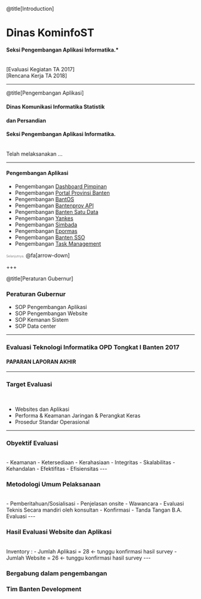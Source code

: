 @title[Introduction]

# Dinas <span class="gold">KominfoST</span>

#### Seksi Pengembangan Aplikasi Informatika.*
<br>
<div class="byline front">[Evaluasi Kegiatan TA 2017]</div>
<div class="byline front">[Rencana Kerja TA 2018]</div>

---

@title[Pengembangan Aplikasi]

#### Dinas Komunikasi <span class="gold">Informatika</span> Statistik
#### dan Persandian
#### Seksi Pengembangan Aplikasi Informatika.
<br>
<span class="aside">Telah melaksanakan ...</span>

---
#### Pengembangan Aplikasi
- Pengembangan [Dashboard Pimpinan](http://dashboard-01.dev.bantenprov.go.id/)
- Pengembangan [Portal Provinsi Banten](http://portal-01.dev.bantenprov.go.id/)
- Pengembangan [BantOS](http://linux.dev.bantenprov.go.id/)
- Pengembangan [Bantenprov API](http://api-01.dev.bantenprov.go.id/)
- Pengembangan [Banten Satu Data](http://satudata-01.dev.bantenprov.go.id/)
- Pengembangan [Yankes](http://yankes-01.dev.bantenprov.go.id/)
- Pengembangan [Simbada](http://simbada-01.dev.bantenprov.go.id/)
- Pengembangan [Epormas](http://epormas-01.dev.bantenprov.go.id/)
- Pengembangan [Banten SSO](https://sso.dev.bantenprov.go.id:9443/cas)
- Pengembangan [Task Management](http://task-01.dev.bantenprov.go.id/)

<span style="font-size:0.6em; color:gray">Selanjutnya.</span>
@fa[arrow-down]

+++

@title[Peraturan Gubernur]

### <span class="gold">Peraturan Gubernur</span>

- SOP Pengembangan Aplikasi
- SOP Pengembangan Website
- SOP Kemanan Sistem
- SOP Data center
---
### Evaluasi Teknologi Informatika OPD Tongkat I Banten 2017
#### PAPARAN LAPORAN AKHIR
---
### Target Evaluasi
<br>

- Websites dan Aplikasi
- Performa & Keamanan Jaringan & Perangkat Keras
- Prosedur Standar Operasional
---

### Obyektif Evaluasi
<br>
- Keamanan
- Ketersediaan
- Kerahasiaan
- Integritas
- Skalabilitas
- Kehandalan
- Efektifitas
- Efisiensitas
---

### Metodologi Umum Pelaksanaan
<br>
- Pemberitahuan/Sosialisasi
- Penjelasan onsite
- Wawancara
- Evaluasi Teknis Secara mandiri oleh konsultan
- Konfirmasi
- Tanda Tangan B.A. Evaluasi
---

### Hasil Evaluasi Website dan Aplikasi
<br>
Inventory :
- Jumlah Aplikasi = 28 <- tunggu konfirmasi hasil survey
- Jumlah Website =  26 <- tunggu konfirmasi hasil survey
---

### Bergabung dalam pengembangan

### Tim Banten Development

